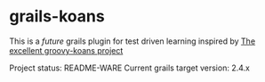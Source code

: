 # grails-koans

This is a _future_ grails plugin for test driven learning inspired by [The excellent groovy-koans project](https://github.com/nadavc/groovykoans)

Project status: README-WARE
Current grails target version: 2.4.x
